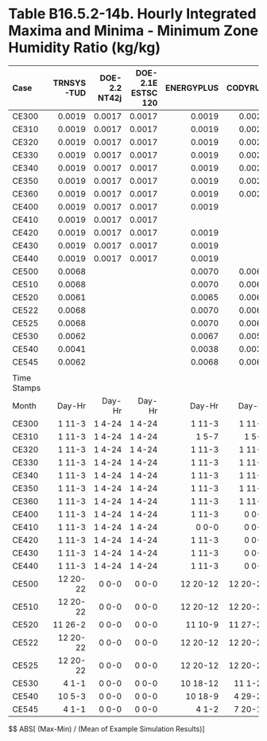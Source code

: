 # Table B16.5.2-14b. Hourly Integrated Maxima and Minima - Minimum Zone Humidity Ratio (kg/kg)
| Case        | TRNSYS-TUD | DOE-2.2 NT42j | DOE-2.1E ESTSC 120 | ENERGYPLUS |  CODYRUN | HOT3000 |     |    Min |    Max |   Mean | Dev % $$ |     | TEST 0.0.0 | 
|:----------- | ----------:| -------------:| ------------------:| ----------:| --------:| -------:| ---:| ------:| ------:| ------:| --------:| ---:| ----------:| 
| CE300       |     0.0019 |        0.0017 |             0.0017 |     0.0019 |   0.0020 |  0.0020 |     | 0.0017 | 0.0020 | 0.0019 |     14.5 |     |     0.0017 | 
| CE310       |     0.0019 |        0.0017 |             0.0017 |     0.0019 |   0.0020 |  0.0020 |     | 0.0017 | 0.0020 | 0.0019 |     17.1 |     |     0.0017 | 
| CE320       |     0.0019 |        0.0017 |             0.0017 |     0.0019 |   0.0020 |  0.0020 |     | 0.0017 | 0.0020 | 0.0019 |     14.5 |     |     0.0017 | 
| CE330       |     0.0019 |        0.0017 |             0.0017 |     0.0019 |   0.0020 |  0.0020 |     | 0.0017 | 0.0020 | 0.0019 |     14.5 |     |     0.0017 | 
| CE340       |     0.0019 |        0.0017 |             0.0017 |     0.0019 |   0.0020 |  0.0020 |     | 0.0017 | 0.0020 | 0.0019 |     14.5 |     |     0.0017 | 
| CE350       |     0.0019 |        0.0017 |             0.0017 |     0.0019 |   0.0020 |  0.0020 |     | 0.0017 | 0.0020 | 0.0019 |     14.5 |     |     0.0017 | 
| CE360       |     0.0019 |        0.0017 |             0.0017 |     0.0019 |   0.0020 |  0.0020 |     | 0.0017 | 0.0020 | 0.0019 |     14.5 |     |     0.0017 | 
| CE400       |     0.0019 |        0.0017 |             0.0017 |     0.0019 |          |  0.0020 |     | 0.0017 | 0.0020 | 0.0018 |     14.7 |     |     0.0017 | 
| CE410       |     0.0019 |        0.0017 |             0.0017 |            |          |  0.0020 |     | 0.0017 | 0.0020 | 0.0018 |     14.9 |     |     0.0017 | 
| CE420       |     0.0019 |        0.0017 |             0.0017 |     0.0019 |          |  0.0020 |     | 0.0017 | 0.0020 | 0.0018 |     14.7 |     |     0.0017 | 
| CE430       |     0.0019 |        0.0017 |             0.0017 |     0.0019 |          |  0.0020 |     | 0.0017 | 0.0020 | 0.0018 |     14.7 |     |     0.0017 | 
| CE440       |     0.0019 |        0.0017 |             0.0017 |     0.0019 |          |  0.0020 |     | 0.0017 | 0.0020 | 0.0018 |     14.7 |     |     0.0017 | 
| CE500       |     0.0068 |               |                    |     0.0070 |   0.0069 |  0.0103 |     | 0.0068 | 0.0103 | 0.0078 |     44.7 |     |            | 
| CE510       |     0.0068 |               |                    |     0.0070 |   0.0069 |  0.0105 |     | 0.0068 | 0.0105 | 0.0078 |     47.0 |     |            | 
| CE520       |     0.0061 |               |                    |     0.0065 |   0.0065 |  0.0066 |     | 0.0061 | 0.0066 | 0.0064 |      7.3 |     |            | 
| CE522       |     0.0068 |               |                    |     0.0070 |   0.0069 |  0.0078 |     | 0.0068 | 0.0078 | 0.0071 |     14.1 |     |            | 
| CE525       |     0.0068 |               |                    |     0.0070 |   0.0069 |  0.0154 |     | 0.0068 | 0.0154 | 0.0090 |     94.7 |     |            | 
| CE530       |     0.0062 |               |                    |     0.0067 |   0.0055 |  0.0066 |     | 0.0055 | 0.0067 | 0.0063 |     20.5 |     |            | 
| CE540       |     0.0041 |               |                    |     0.0038 |   0.0033 |  0.0042 |     | 0.0033 | 0.0042 | 0.0038 |     24.6 |     |            | 
| CE545       |     0.0062 |               |                    |     0.0068 |   0.0067 |  0.0070 |     | 0.0062 | 0.0070 | 0.0067 |     11.9 |     |            | 
|             | 
| Time Stamps | 
| Month       |     Day-Hr |        Day-Hr |             Day-Hr |     Day-Hr |   Day-Hr |  Day-Hr |     |        |        |        |          |     |     Day-Hr | 
| CE300       |     1 11-3 |        1 4-24 |             1 4-24 |     1 11-3 |   1 11-3 |   1 5-6 |     |        |        |        |          |     |     1 4-24 | 
| CE310       |     1 11-3 |        1 4-24 |             1 4-24 |      1 5-7 |    1 5-7 |   1 5-7 |     |        |        |        |          |     |     1 4-24 | 
| CE320       |     1 11-3 |        1 4-24 |             1 4-24 |     1 11-3 |   1 11-3 |   1 5-6 |     |        |        |        |          |     |     1 4-24 | 
| CE330       |     1 11-3 |        1 4-24 |             1 4-24 |     1 11-3 |   1 11-3 |   1 5-6 |     |        |        |        |          |     |     1 4-24 | 
| CE340       |     1 11-3 |        1 4-24 |             1 4-24 |     1 11-3 |   1 11-3 |   1 5-6 |     |        |        |        |          |     |     1 4-24 | 
| CE350       |     1 11-3 |        1 4-24 |             1 4-24 |     1 11-3 |   1 11-3 |   1 5-6 |     |        |        |        |          |     |     1 4-24 | 
| CE360       |     1 11-3 |        1 4-24 |             1 4-24 |     1 11-3 |   1 11-3 |   1 5-6 |     |        |        |        |          |     |     1 4-24 | 
| CE400       |     1 11-3 |        1 4-24 |             1 4-24 |     1 11-3 |    0 0-0 |   1 5-6 |     |        |        |        |          |     |     1 4-24 | 
| CE410       |     1 11-3 |        1 4-24 |             1 4-24 |      0 0-0 |    0 0-0 |   1 5-6 |     |        |        |        |          |     |     1 4-24 | 
| CE420       |     1 11-3 |        1 4-24 |             1 4-24 |     1 11-3 |    0 0-0 |   1 5-6 |     |        |        |        |          |     |     1 4-24 | 
| CE430       |     1 11-3 |        1 4-24 |             1 4-24 |     1 11-3 |    0 0-0 |   1 5-6 |     |        |        |        |          |     |     1 4-24 | 
| CE440       |     1 11-3 |        1 4-24 |             1 4-24 |     1 11-3 |    0 0-0 |   1 5-7 |     |        |        |        |          |     |     1 4-24 | 
| CE500       |   12 20-22 |         0 0-0 |              0 0-0 |   12 20-12 | 12 20-20 |  11 2-2 |     |        |        |        |          |     |      0 0-0 | 
| CE510       |   12 20-22 |         0 0-0 |              0 0-0 |   12 20-12 | 12 20-20 |  4 2-22 |     |        |        |        |          |     |      0 0-0 | 
| CE520       |    11 26-2 |         0 0-0 |              0 0-0 |    11 10-9 | 11 27-23 |  11 1-7 |     |        |        |        |          |     |      0 0-0 | 
| CE522       |   12 20-22 |         0 0-0 |              0 0-0 |   12 20-12 | 12 20-20 |  4 2-21 |     |        |        |        |          |     |      0 0-0 | 
| CE525       |   12 20-22 |         0 0-0 |              0 0-0 |   12 20-12 | 12 20-20 |  11 2-2 |     |        |        |        |          |     |      0 0-0 | 
| CE530       |      4 1-1 |         0 0-0 |              0 0-0 |   10 18-12 |  11 1-21 |   4 1-5 |     |        |        |        |          |     |      0 0-0 | 
| CE540       |     10 5-3 |         0 0-0 |              0 0-0 |    10 18-9 |  4 29-23 | 10 15-5 |     |        |        |        |          |     |      0 0-0 | 
| CE545       |      4 1-1 |         0 0-0 |              0 0-0 |      4 1-2 |  7 20-15 |   4 1-8 |     |        |        |        |          |     |      0 0-0 | 

$$ ABS[ (Max-Min) / (Mean of Example Simulation Results)]


